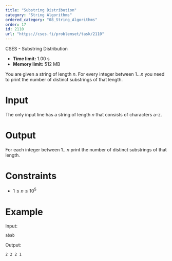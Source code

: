 ```yaml
---
title: "Substring Distribution"
category: "String Algorithms"
ordered_category: "08_String_Algorithms"
order: 17
id: 2110
url: "https://cses.fi/problemset/task/2110"
---
```


CSES - Substring Distribution

  * **Time limit:** 1.00 s
  * **Memory limit:** 512 MB

You are given a string of length $n$. For every integer between $1 \ldots n$
you need to print the number of distinct substrings of that length.

# Input

The only input line has a string of length $n$ that consists of characters
a–z.

# Output

For each integer between $1 \ldots n$ print the number of distinct substrings
of that length.

# Constraints

  * $1 \le n \le 10^5$

# Example

Input:

    
    
    abab
    

Output:

    
    
    2 2 2 1
    

